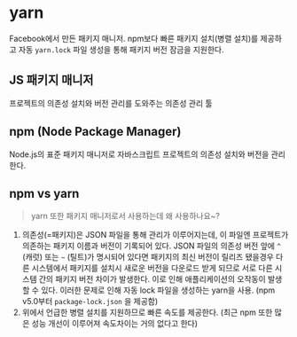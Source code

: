 # yarn

Facebook에서 만든 패키지 매니저. npm보다 빠른 패키지 설치(병렬 설치)를 제공하고 자동 `yarn.lock` 파일 생성을 통해 패키지 버전 잠금을 지원한다.

## JS 패키지 매니저

프로젝트의 의존성 설치와 버전 관리를 도와주는 의존성 관리 툴

## npm (Node Package Manager)

Node.js의 표준 패키지 매니저로 자바스크립트 프로젝트의 의존성 설치와 버전을 관리한다.

## npm vs yarn

> yarn 또한 패키지 매니저로서 사용하는데 왜 사용하나요~?

1. 의존성(=패키지)은 JSON 파일을 통해 관리가 이루어지는데, 이 파일엔 프로젝트가 의존하는 패키지 이름과 버전이 기록되어 있다.
JSON 파일의 의존성 버전 앞에 `^` (캐럿) 또는 `~` (틸트)가 명시되어 있다면 패키지의 최신 버전이 릴리즈 됐을경우 다른 시스템에서 패키지를 설치시 새로운 버전을 다운로드 받게 되므로 서로 다른 시스템 간의 패키지 버전 차이가 발생한다. 이로 인해 애플리케이션의 오작동이 발생할 수 있다. 이러한 문제로 인해 자동 lock 파일을 생성하는 yarn을 사용. (npm v5.0부터 `package-lock.json` 을 제공함)
2. 위에서 언급한 병렬 설치를 지원하므로 빠른 속도를 제공한다. (최근 npm 또한 많은 성능 개선이 이루어져 속도차이는 거의 없다고 한다)
